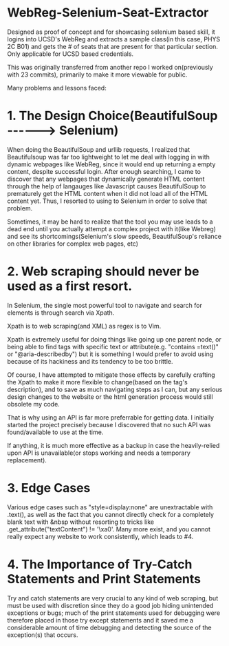
# WebReg-Selenium-Seat-Extractor
Designed as proof of concept and for showcasing selenium based skill, it logins into UCSD's WebReg and extracts a sample class(in this case, PHYS 2C B01) and gets the # of seats that are present for that particular section. Only applicable for UCSD based credentials.

This was originally transferred from another repo I worked on(previously with 23 commits), primarily to make it more viewable for public.

Many problems and lessons faced:

# 1. The Design Choice(BeautifulSoup ------> Selenium)

When doing the BeautifulSoup and urllib requests, I realized that Beautifulsoup was far too lightweight to let me deal with logging in with dynamic webpages like WebReg, since it would end up returning a empty content, despite successful login. After enough searching, I came to discover that any webpages that dynamically generate HTML content through the help of langauges like Javascript causes BeautifulSoup to prematurely get the HTML content when it did not load all of the HTML content yet. Thus, I resorted to using to Selenium in order to solve that problem.

Sometimes, it may be hard to realize that the tool you may use leads to a dead end until you actually attempt a complex project with it(like Webreg) and see its shortcomings(Selenium's slow speeds, BeautifulSoup's reliance on other libraries for complex web pages, etc)


# 2. Web scraping should never be used as a first resort.

In Selenium, the single most powerful tool to navigate and search for elements is through search via Xpath.

Xpath is to web scraping(and XML) as regex is to Vim. 

Xpath is extremely useful for doing things like going up one parent node, or being able to find tags with specific text or attribute(e.g. "contains <text>=text()" or "@aria-describedby") but it is something I would prefer to avoid using because of its hackiness and its tendency to be too brittle. 

Of course, I have attempted to mitigate those effects by carefully crafting the Xpath to make it more flexible to change(based on the tag's description), and to save as much navigating steps as I can, but any serious design changes to the website or the html generation process would still obsolete my code.

That is why using an API is far more preferrable for getting data. I initially started the project precisely because I discovered that no such API was found/available to use at the time.

If anything, it is much more effective as a backup in case the heavily-relied upon API is unavailable(or stops working and needs a temporary replacement).


# 3. Edge Cases

Various edge cases such as "style=display:none" are unextractable with .text(), as well as the fact that you cannot directly check for a completely blank text with &nbsp without resorting to tricks like <HTMLtag>.get_attribute("textContent") != '\xa0'. Many more exist, and you cannot really expect any website to work consistently, which leads to #4.


# 4. The Importance of Try-Catch Statements and Print Statements

Try and catch statements are very crucial to any kind of web scraping, but must be used with discretion since they do a good job hiding unintended exceptions or bugs; much of the print statements used for debugging were therefore placed in those try except statements and it saved me a considerable amount of time debugging and detecting the source of the exception(s) that occurs.
